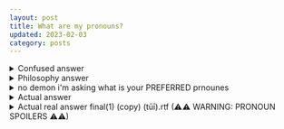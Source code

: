 ```yaml
---
layout: post
title: What are my pronouns?
updated: 2023-02-03
category: posts
---
```


<details>
<summary>Confused answer</summary>

I dunno, what are they? Your guess is as good as mine...
</details>

<details>
<summary>Philosophy answer</summary>

Third-person pronouns, such as he, him, she, her, it, they, are used by a person that isn't me in order to refer to me without having to say my full name each time.


I don't say my own pronouns, because I am me.


Therefore my pronouns are whatever other people say I am.
</details>

<details>
<summary>no demon i'm asking what is your PREFERRED prnounes</summary>

SSSHHHHHShhshhhssssssssssshhh!!!!!!
</details>

<details>
<summary>Actual answer</summary>

I'm not picky. Since i'm a man choosing manly pronouns would make sense... but ultimately my pronouns really are what other people say they are.
</details>

<details>
<summary>Actual real answer final(1) (copy) (tūī).rtf (⚠⚠ WARNING: PRONOUN SPOILERS ⚠⚠)</summary>

they them or he him. ARE YOU HAPPY NOW? ARE YOU HAPPY? ARE YOU HAPPY?
</details>
